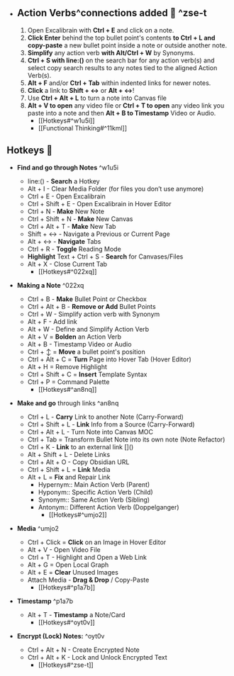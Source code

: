 - ## Action Verbs^connections added 🧭 ^zse-t
    1. Open Excalibrain with **Ctrl + E** and click on a note.
    2. **Click Enter** behind the top bullet point's contents **to Ctrl + L and copy-paste** a new bullet point inside a note or outside another note.
    3. **Simplify** any action verb **with Alt/Ctrl + W** by Synonyms.
    4. **Ctrl + S with line:()** on the search bar for any action verb(s) and select copy search results to any notes tied to the aligned Action Verb(s).
    5. **Alt + F** and/or **Ctrl + Tab** within indented links for newer notes.
    6. **Click** a link to **Shift + ↔** or **Alt + ↔**!
    7. Use **Ctrl + Alt + L** to turn a note into Canvas file
    8. **Alt + V to open** any video file or **Ctrl + T to open** any video link you paste into a note and then **Alt + B to Timestamp** Video or Audio.
        - [[Hotkeys#^w1u5i]]
        - [[Functional Thinking#^11kml]]

## Hotkeys 🧭
- **Find and go through Notes** ^w1u5i
    - line:() - **Search** a Hotkey
    - Alt + I - Clear Media Folder (for files you don’t use anymore)
    - Ctrl + E - Open Excalibrain
    - Ctrl + Shift + E - Open Excalibrain in Hover Editor
    - Ctrl + N - **Make** New Note
    - Ctrl + Shift + N - **Make** New Canvas
    - Ctrl + Alt + T - **Make** New Tab
    - Shift + ↔ - Navigate a Previous or Current Page
    - Alt + ↔ - **Navigate** Tabs
    - Ctrl + R - **Toggle** Reading Mode
    - **Highlight** Text + Ctrl + S - **Search** for Canvases/Files
    - Alt + X - Close Current Tab
        - [[Hotkeys#^022xq]]

- **Making a Note** ^022xq
    - Ctrl + B - **Make** Bullet Point or Checkbox
    - Ctrl + Alt + B - **Remove or Add** Bullet Points
    - Ctrl + W - Simplify action verb with Synonym
    - Alt + F - Add link
    - Alt + W - Define and Simplify Action Verb
    - Alt + V = **Bolden** an Action Verb
    - Alt + B - Timestamp Video or Audio
    - Ctrl + ↕ = **Move** a bullet point's position
    - Ctrl + Alt + C = **Turn** Page into Hover Tab (Hover Editor)
    - Alt + H = Remove Highlight
    - Ctrl + Shift + C = **Insert** Template Syntax
    - Ctrl + P = Command Palette
        - [[Hotkeys#^an8nq]]

- **Make and go** through links ^an8nq
    - Ctrl + L - **Carry** Link to another Note (Carry-Forward)
    - Ctrl + Shift + L - **Link** Info from a Source (Carry-Forward)
    - Ctrl + Alt + L - Turn Note into Canvas MOC
    - Ctrl + Tab = Transform Bullet Note into its own note (Note Refactor)
    - Ctrl + K - **Link** to an external link []\()
    - Alt + Shift + L - Delete Links
    - Ctrl + Alt + O - Copy Obsidian URL
    - Ctrl + Shift + L = **Link** Media
    - Alt + L = **Fix** and Repair Link
        - Hypernym:: Main Action Verb (Parent)
        - Hyponym:: Specific Action Verb (Child)
        - Synonym:: Same Action Verb (Sibling)
        - Antonym:: Different Action Verb (Doppelganger)
            - [[Hotkeys#^umjo2]]

- **Media** ^umjo2
    - Ctrl + Click = **Click** on an Image in Hover Editor
    - Alt + V - Open Video File
    - Ctrl + T - Highlight and Open a Web Link
    - Alt + G = Open Local Graph
    - Alt + E = **Clear** Unused Images
    - Attach Media - **Drag & Drop** / Copy-Paste
        - [[Hotkeys#^p1a7b]]

- **Timestamp** ^p1a7b
    - Alt + T - **Timestamp** a Note/Card
        - [[Hotkeys#^oyt0v]]

- **Encrypt (Lock) Notes:** ^oyt0v
    - Ctrl + Alt + N - Create Encrypted Note
    - Ctrl + Alt + K - Lock and Unlock Encrypted Text
        - [[Hotkeys#^zse-t]]
